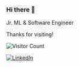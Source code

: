 ### Hi there 👋

<!--
**LuisParedes1/LuisParedes1** is a ✨ _special_ ✨ repository because its `README.md` (this file) appears on your GitHub profile.

Here are some ideas to get you started:

- 🔭 I’m currently working on ...
- 🌱 I’m currently learning ...
- 👯 I’m looking to collaborate on ...
- 🤔 I’m looking for help with ...
- 💬 Ask me about ...
- 📫 How to reach me: ...
- 😄 Pronouns: ...
- ⚡ Fun fact: ...

Self-updating README
https://dev.to/mokkapps/how-i-built-a-self-updating-readme-on-my-github-profile-418d
-->

Jr. ML & Software Engineer


Thanks for visiting!    

![Visitor Count](https://komarev.com/ghpvc/?username=LuisParedes1&color=0e75b6&style=flat)



[![LinkedIn](https://info.homeworksolutions.com/hs-fs/hub/54123/file-389994930-jpg/images/linkedin_20x20.jpg?t=1492617905457)](https://www.linkedin.com/in/luis-paredes-b743a79b/)
